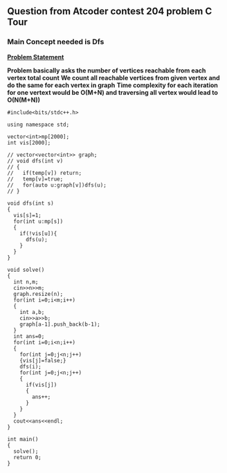 ## Question from Atcoder contest 204 problem C Tour

### Main Concept needed is Dfs

**[Problem Statement](https://atcoder.jp/contests/abc204/tasks/abc204_c)**

**Problem basically asks the number of vertices reachable from each vertex total count**
**We count all reachable vertices from given vertex and do the same for each vertex in graph**
**Time complexity for each iteration for one vertext would be O(M+N) and traversing all vertex would lead to O(N(M+N))**

```
#include<bits/stdc++.h>

using namespace std;

vector<int>mp[2000];
int vis[2000];

// vector<vector<int>> graph;
// void dfs(int v)
// {
//   if(temp[v]) return;
//   temp[v]=true;
//   for(auto u:graph[v])dfs(u);
// }

void dfs(int s)
{
  vis[s]=1;
  for(int u:mp[s])
  {
    if(!vis[u]){
      dfs(u);
    }
  }
}

void solve()
{
  int n,m;
  cin>>n>>m;
  graph.resize(n);
  for(int i=0;i<m;i++)
  {
    int a,b;
    cin>>a>>b;
    graph[a-1].push_back(b-1);
  }
  int ans=0;
  for(int i=0;i<n;i++)
  {
    for(int j=0;j<n;j++)
    {vis[j]=false;}
    dfs(i);
    for(int j=0;j<n;j++)
    {
      if(vis[j])
      {
        ans++;
      }
    }
  }
  cout<<ans<<endl;
}

int main()
{
  solve();
  return 0;
}

```
